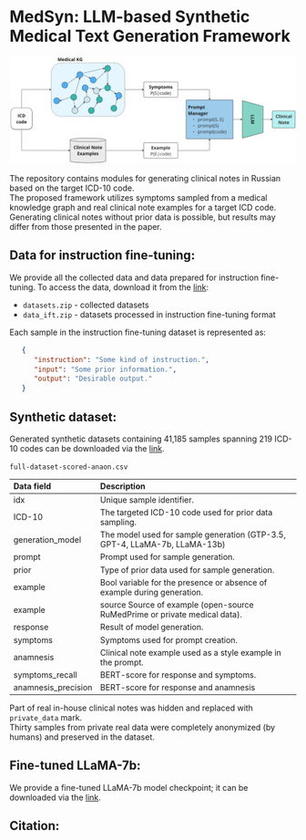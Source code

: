 # MedSyn: LLM-based Synthetic Medical Text Generation Framework

![](assets/pipeline.png)

The repository contains modules for generating clinical notes in Russian based on the target ICD-10 code. <br>
The proposed framework utilizes symptoms sampled from a medical knowledge graph and real clinical note examples for a target ICD code. <br>
Generating clinical notes without prior data is possible, but results may differ from those presented in the paper. <br>


## Data for instruction fine-tuning:
We provide all the collected data and data prepared for instruction fine-tuning. To access the data, download it from the [link](https://drive.google.com/drive/folders/1nElrx-pG2WXxdjZW_oYx4tHsWvUkarJy?usp=sharing):

* `datasets.zip` - collected datasets
* `data_ift.zip` - datasets processed in instruction fine-tuning format

Each sample in the instruction fine-tuning dataset is represented as: 
```json
   {
      "instruction": "Some kind of instruction.",
      "input": "Some prior information.",
      "output": "Desirable output."
   }
```

## Synthetic dataset:
Generated synthetic datasets containing 41,185 samples spanning 219 ICD-10 codes can be downloaded via the [link](https://drive.google.com/drive/folders/1nElrx-pG2WXxdjZW_oYx4tHsWvUkarJy?usp=sharing). <br>

`full-dataset-scored-anaon.csv`

| Data field | Description    |
| :---   | :--- |
| idx | Unique sample identifier. |
| ICD-10 | The targeted ICD-10 code used for prior data sampling. |
| generation_model | The model used for sample generation (GTP-3.5, GPT-4, LLaMA-7b, LLaMA-13b) |
| prompt | Prompt used for sample generation. |
| prior | Type of prior data used for sample generation. |
| example | Bool variable for the presence or absence of example during generation. |
| example | source Source of example (open-source RuMedPrime or private medical data). |
| response | Result of model generation. |
| symptoms | Symptoms used for prompt creation. |
| anamnesis | Clinical note example used as a style example in the prompt. |
| symptoms_recall | BERT-score for response and symptoms. |
| anamnesis_precision | BERT-score for response and anamnesis |


Part of real in-house clinical notes was hidden and replaced with `private_data` mark. <br>
Thirty samples from private real data were completely anonymized (by humans) and preserved in the dataset.


## Fine-tuned LLaMA-7b:
We provide a fine-tuned LLaMA-7b model checkpoint; it can be downloaded via the [link](https://drive.google.com/drive/folders/1nElrx-pG2WXxdjZW_oYx4tHsWvUkarJy?usp=sharing).

## Citation:
